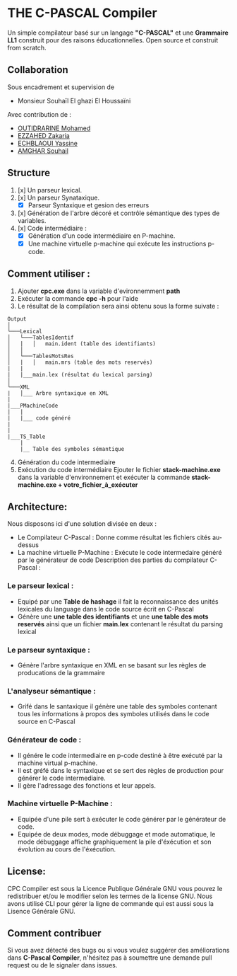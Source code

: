 # THE  C-PASCAL Compiler 
Un simple compilateur basé sur un langage **"C-PASCAL"** et une **Grammaire LL1** construit pour des raisons éducationnelles. Open source et construit from scratch.
## Collaboration
Sous encadrement et supervision de  
- Monsieur Souhaïl El ghazi El Houssaïni 

Avec contribution de :

 - [OUTIDRARINE Mohamed]( https://github.com/outidrarine )
 - [EZZAHED Zakaria]( https://github.com/Dreaminguy )
 - [ECHBLAOUI Yassine]( https://github.com/Testoxe )
 - [AMGHAR Souhail]( https://github.com/Ssouh )

## Structure 

 1. [x] Un parseur lexical.
 2. [x] Un parseur Synataxique.
	 - [x] Parseur Syntaxique et gesion des erreurs
 3. [x] Génération de l'arbre décoré et contrôle sémantique des types de variables.
 4. [x] Code intermédiaire :
	 - [x] Génération d'un code intermédiaire en P-machine.
	 - [x] Une machine virtuelle p-machine qui exécute les instructions p-code.
## Comment utiliser :
 
 1. Ajouter **cpc.exe** dans la variable d'evironnemment **path**
 2. Exécuter la commande **cpc -h** pour l'aide
 3. Le résultat de la compilation sera ainsi obtenu sous la forme suivate :
 

```
Output
│
└───Lexical
│   └───TablesIdentif
│   |   │   main.ident (table des identifiants)
│   │
│   └───TablesMotsRes
│   |   │   main.mrs (table des mots reservés)
|   |
|   |___main.lex (résultat du lexical parsing)
│   
└───XML
|   │___ Arbre syntaxique en XML
|
|___PMachineCode
|   |
|   |___ code généré
|
|
|___TS_Table
    |
    |__ Table des symboles sémantique
```

 4. Génération du code intermediaire
 5. Exécution du code intermédiaire
 Ejouter le fichier **stack-machine.exe** dans la variable d'environnement et exécuter la commande **stack-machine.exe + votre_fichier_à_exécuter**
 
## Architecture:
Nous disposons ici d'une solution divisée en deux :
- Le Compilateur C-Pascal :
Donne comme résultat les fichiers cités au-dessus
- La machine virtuelle P-Machine :
Exécute le code intermedaire généré par le générateur de code
Description des parties du compilateur C-Pascal :
### Le parseur lexical :
- Equipé par une **Table de hashage** il fait la reconnaissance des unités lexicales du language dans le code source écrit en C-Pascal
- Génère une **une table des identifiants** et une **une table des mots reservés** ainsi que un fichier **main.lex** contenant le résultat du parsing lexical
### Le parseur syntaxique :
- Génère l'arbre syntaxique en XML en se basant sur les règles de producations de la grammaire
### L'analyseur sémantique :
- Grifé dans le santaxique il génère une table des symboles contenant tous les informations à propos des symboles utilisés dans le code source en C-Pascal
### Générateur de code :
- Il génére le code intermediaire en p-code destiné à être exécuté par la machine virtual p-machine.
- Il est gréfé dans le syntaxique et se sert des règles de production pour générer le code intermediaire.
- Il  gère l'adressage des fonctions et leur appels.
### Machine virtuelle P-Machine :
- Equipée d'une pile sert à exécuter le code générer par le générateur de code.
- Equipée de deux modes, mode débuggage et mode automatique, le mode débuggage affiche graphiquement la pile d'éxécution et son évolution au cours de l'éxécution.
## License:
CPC Compiler est sous la Licence Publique Générale GNU vous pouvez le redistribuer et/ou le modifier selon les termes de la license GNU. Nous avons utilisé CLI pour gérer la ligne de commande qui est aussi sous la Lisence Générale GNU.

## Comment contribuer
Si vous avez détecté des bugs ou si vous voulez suggérer des améliorations dans **C-Pascal Compiler**, n'hésitez pas à soumettre une demande pull request ou de le signaler dans issues.
